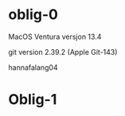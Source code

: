 # oblig-0

MacOS Ventura versjon 13.4


git version 2.39.2 (Apple Git-143)

hannafalang04


# Oblig-1
